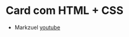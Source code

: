 # Card com HTML + CSS

* Markzuel
[youtube](https://www.youtube.com/watch?v=Ws8C1ZwFJ2Q&list=PLn-1oXF21q6IwN9F3qZF9-2yEpkAtjU9w&index=1)